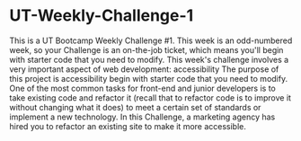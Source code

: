 # UT-Weekly-Challenge-1
This is a UT Bootcamp Weekly Challenge #1. This week is an odd-numbered week, so your Challenge is an on-the-job ticket, 
which means you'll begin with starter code that you need to modify. This week's challenge involves a very important aspect of web development: accessibility
The purpose of this project is accessibility begin with starter code that you need to modify. 
One of the most common tasks for front-end and junior developers is to take existing code and refactor it 
(recall that to refactor code is to improve it without changing what it does) to meet a certain set of standards or implement a new technology. 
In this Challenge, a marketing agency has hired you to refactor an existing site to make it more accessible.

